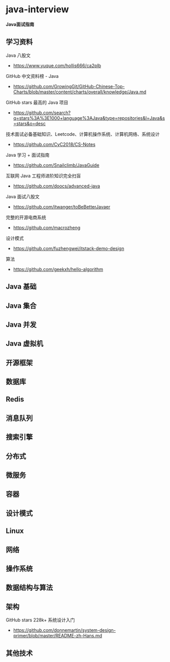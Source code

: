 # java-interview
**Java面试指南**

## 学习资料

Java 八股文

- https://www.yuque.com/hollis666/ca2plb

GitHub 中文资料榜 - Java

- https://github.com/GrowingGit/GitHub-Chinese-Top-Charts/blob/master/content/charts/overall/knowledge/Java.md

GitHub stars 最高的 Java 项目

- https://github.com/search?q=stars%3A%3E1000+language%3AJava&type=repositories&l=Java&s=stars&o=desc

技术面试必备基础知识、Leetcode、计算机操作系统、计算机网络、系统设计

- https://github.com/CyC2018/CS-Notes

Java 学习 + 面试指南

- https://github.com/Snailclimb/JavaGuide

互联网 Java 工程师进阶知识完全扫盲

- https://github.com/doocs/advanced-java

Java 面试八股文

- https://github.com/itwanger/toBeBetterJavaer

完整的开源电商系统

- https://github.com/macrozheng

设计模式

- https://github.com/fuzhengwei/itstack-demo-design

算法

- https://github.com/geekxh/hello-algorithm

## Java 基础



## Java 集合



## Java 并发



## Java 虚拟机



## 开源框架



## 数据库



## Redis



## 消息队列



## 搜索引擎



## 分布式



## 微服务



## 容器



## 设计模式



## Linux



## 网络



## 操作系统



## 数据结构与算法



## 架构

GitHub stars 228k+ 系统设计入门

- https://github.com/donnemartin/system-design-primer/blob/master/README-zh-Hans.md



## 其他技术

